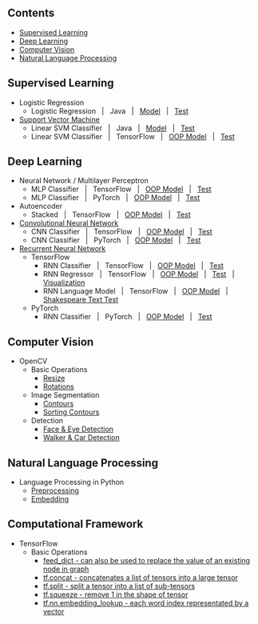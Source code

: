 ## Contents
* [Supervised Learning](https://github.com/zhedongzheng/finch#supervised-learning)
* [Deep Learning](https://github.com/zhedongzheng/finch#deep-learning)
* [Computer Vision](https://github.com/zhedongzheng/finch#computer-vision)
* [Natural Language Processing](https://github.com/zhedongzheng/finch#natural-language-processing)
## Supervised Learning
* Logistic Regression
    * Logistic Regression &nbsp; | &nbsp; Java &nbsp; | &nbsp; [Model](https://github.com/zhedongzheng/finch/blob/master/java-models/LogisticRegression.java) &nbsp; | &nbsp; [Test](https://github.com/zhedongzheng/finch/blob/master/java-models/LogisticRegressionTest.java)
* [Support Vector Machine](https://zhedongzheng.github.io/finch/svm)
    * Linear SVM Classifier &nbsp; | &nbsp; Java &nbsp; | &nbsp; [Model](https://github.com/zhedongzheng/finch/blob/master/java-models/LinearSVM.java) &nbsp; | &nbsp; [Test](https://github.com/zhedongzheng/finch/blob/master/java-models/LinearSVMTest.java)
    * Linear SVM Classifier &nbsp; | &nbsp; TensorFlow &nbsp; | &nbsp; [OOP Model](https://github.com/zhedongzheng/finch/blob/master/tensorflow-models/linear_svm_clf.py) &nbsp; | &nbsp; [Test](https://github.com/zhedongzheng/finch/blob/master/tensorflow-models/linear_svm_clf_test.py)
## Deep Learning
* Neural Network / Multilayer Perceptron
    * MLP Classifier &nbsp; | &nbsp; TensorFlow &nbsp; | &nbsp; [OOP Model](https://github.com/zhedongzheng/finch/blob/master/tensorflow-models/mlp_clf.py) &nbsp; | &nbsp; [Test](https://github.com/zhedongzheng/finch/blob/master/tensorflow-models/mlp_clf_test.py)
    * MLP Classifier &nbsp; | &nbsp; PyTorch &nbsp; | &nbsp; [OOP Model](https://github.com/zhedongzheng/finch/blob/master/torch-models/mlp_clf.py) &nbsp; | &nbsp; [Test](https://github.com/zhedongzheng/finch/blob/master/torch-models/mlp_clf_test.py)
* Autoencoder
    * Stacked &nbsp; | &nbsp; TensorFlow &nbsp; | &nbsp; [OOP Model](https://github.com/zhedongzheng/finch/blob/master/tensorflow-models/autoencoder.py) &nbsp; | &nbsp; [Test](https://github.com/zhedongzheng/finch/blob/master/tensorflow-models/autoencoder_test.py)
* [Convolutional Neural Network](https://zhedongzheng.github.io/finch/conv)
    * CNN Classifier &nbsp; | &nbsp; TensorFlow &nbsp; | &nbsp; [OOP Model](https://github.com/zhedongzheng/finch/blob/master/tensorflow-models/conv_clf.py) &nbsp; | &nbsp; [Test](https://github.com/zhedongzheng/finch/blob/master/tensorflow-models/conv_clf_test.py)
    * CNN Classifier &nbsp; | &nbsp; PyTorch &nbsp; | &nbsp; [OOP Model](https://github.com/zhedongzheng/finch/blob/master/torch-models/cnn_clf.py) &nbsp; | &nbsp; [Test](https://github.com/zhedongzheng/finch/blob/master/torch-models/cnn_clf_test.py)
* [Recurrent Neural Network](https://zhedongzheng.github.io/finch/rnn)
    * TensorFlow  
       * RNN Classifier &nbsp; | &nbsp; TensorFlow &nbsp; | &nbsp; [OOP Model](https://github.com/zhedongzheng/finch/blob/master/tensorflow-models/rnn_clf.py) &nbsp; | &nbsp; [Test](https://github.com/zhedongzheng/finch/blob/master/tensorflow-models/rnn_clf_test.py)
       * RNN Regressor &nbsp; | &nbsp; TensorFlow &nbsp; | &nbsp; [OOP Model](https://github.com/zhedongzheng/finch/blob/master/tensorflow-models/rnn_regr.py) &nbsp; | &nbsp; [Test](https://github.com/zhedongzheng/finch/blob/master/tensorflow-models/rnn_regr_test.py) &nbsp; | &nbsp; [Visualization](https://github.com/zhedongzheng/finch/blob/master/assets/rnn_regr_plot.gif)
       * RNN Language Model &nbsp; | &nbsp; TensorFlow &nbsp; | &nbsp; [OOP Model](https://github.com/zhedongzheng/finch/blob/master/tensorflow-models/rnn_lang_model.py) &nbsp; | &nbsp; [Shakespeare Text Test](https://github.com/zhedongzheng/finch/blob/master/tensorflow-models/rnn_shakespeare_test.py)
    * PyTorch
        * RNN Classifier &nbsp; | &nbsp; PyTorch &nbsp; | &nbsp; [OOP Model](https://github.com/zhedongzheng/finch/blob/master/torch-models/rnn_clf.py) &nbsp; | &nbsp; [Test](https://github.com/zhedongzheng/finch/blob/master/torch-models/rnn_clf_test.py)
## Computer Vision
* OpenCV
    * Basic Operations
        * [Resize](https://github.com/zhedongzheng/finch/blob/master/computer-vision/resize.ipynb)
        * [Rotations](https://github.com/zhedongzheng/finch/blob/master/computer-vision/rotations.ipynb)
    * Image Segmentation
        * [Contours](https://github.com/zhedongzheng/finch/blob/master/computer-vision/contours.ipynb)
        * [Sorting Contours](https://github.com/zhedongzheng/finch/blob/master/computer-vision/sorting-contours.ipynb)
    * Detection
        * [Face & Eye Detection](https://github.com/zhedongzheng/finch/blob/master/computer-vision/face-eye-detection.ipynb)
        * [Walker & Car Detection](https://github.com/zhedongzheng/finch/blob/master/computer-vision/car-walker-detection.ipynb)
## Natural Language Processing
* Language Processing in Python
   * [Preprocessing](https://github.com/zhedongzheng/finch/blob/master/natural-language-processing/text-preprocessing.ipynb)
   * [Embedding](https://github.com/zhedongzheng/finch/blob/master/natural-language-processing/char-embedding.ipynb)
## Computational Framework
* TensorFlow
   * Basic Operations
      * [feed_dict - can also be used to replace the value of an existing node in graph](https://github.com/zhedongzheng/finch/blob/master/tensorflow-basic-ops/feed_dict.ipynb)
      * [tf.concat - concatenates a list of tensors into a large tensor](https://github.com/zhedongzheng/finch/blob/master/tensorflow-basic-ops/tf.concat.ipynb)
      * [tf.split - split a tensor into a list of sub-tensors](https://github.com/zhedongzheng/finch/blob/master/tensorflow-basic-ops/tf.split.ipynb)
      * [tf.squeeze - remove 1 in the shape of tensor](https://github.com/zhedongzheng/finch/blob/master/tensorflow-basic-ops/tf.squeeze.ipynb)
      * [tf.nn.embedding_lookup - each word index representated by a vector](https://github.com/zhedongzheng/finch/blob/master/tensorflow-basic-ops/tf.nn.embedding_lookup.ipynb)

